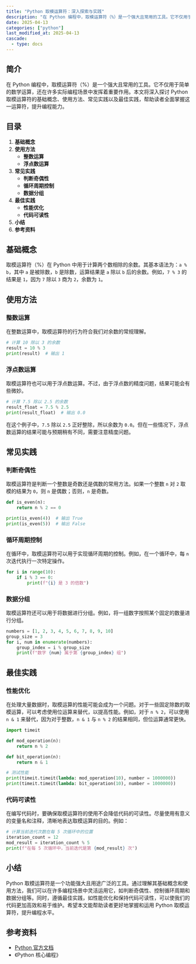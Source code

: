 ```yaml
---
title: "Python 取模运算符：深入探索与实践"
description: "在 Python 编程中，取模运算符（%）是一个强大且常用的工具。它不仅用于简单的数学运算，还在许多实际编程场景中发挥着重要作用。本文将深入探讨 Python 取模运算符的基础概念、使用方法、常见实践以及最佳实践，帮助读者全面掌握这一运算符，提升编程能力。"
date: 2025-04-13
categories: ["python"]
last_modified_at: 2025-04-13
cascade:
  - type: docs
---
```



## 简介
在 Python 编程中，取模运算符（%）是一个强大且常用的工具。它不仅用于简单的数学运算，还在许多实际编程场景中发挥着重要作用。本文将深入探讨 Python 取模运算符的基础概念、使用方法、常见实践以及最佳实践，帮助读者全面掌握这一运算符，提升编程能力。

<!-- more -->
## 目录
1. **基础概念**
2. **使用方法**
    - **整数运算**
    - **浮点数运算**
3. **常见实践**
    - **判断奇偶性**
    - **循环周期控制**
    - **数据分组**
4. **最佳实践**
    - **性能优化**
    - **代码可读性**
5. **小结**
6. **参考资料**

## 基础概念
取模运算符（%）在 Python 中用于计算两个数相除的余数。其基本语法为：`a % b`，其中 `a` 是被除数，`b` 是除数，运算结果是 `a` 除以 `b` 后的余数。例如，`7 % 3` 的结果是 `1`，因为 `7` 除以 `3` 商为 `2`，余数为 `1`。

## 使用方法
### 整数运算
在整数运算中，取模运算符的行为符合我们对余数的常规理解。
```python
# 计算 10 除以 3 的余数
result = 10 % 3
print(result)  # 输出 1
```
### 浮点数运算
取模运算符也可以用于浮点数运算。不过，由于浮点数的精度问题，结果可能会有些微妙。
```python
# 计算 7.5 除以 2.5 的余数
result_float = 7.5 % 2.5
print(result_float)  # 输出 0.0
```
在这个例子中，`7.5` 除以 `2.5` 正好整除，所以余数为 `0.0`。但在一些情况下，浮点数运算的结果可能与预期稍有不同，需要注意精度问题。

## 常见实践
### 判断奇偶性
取模运算符是判断一个整数是奇数还是偶数的常用方法。如果一个整数 `n` 对 `2` 取模的结果为 `0`，则 `n` 是偶数；否则，`n` 是奇数。
```python
def is_even(n):
    return n % 2 == 0

print(is_even(4))  # 输出 True
print(is_even(5))  # 输出 False
```
### 循环周期控制
在循环中，取模运算符可以用于实现循环周期的控制。例如，在一个循环中，每 `n` 次迭代执行一次特定操作。
```python
for i in range(10):
    if i % 3 == 0:
        print(f"{i} 是 3 的倍数")
```
### 数据分组
取模运算符还可以用于将数据进行分组。例如，将一组数字按照某个固定的数量进行分组。
```python
numbers = [1, 2, 3, 4, 5, 6, 7, 8, 9, 10]
group_size = 3
for i, num in enumerate(numbers):
    group_index = i % group_size
    print(f"数字 {num} 属于第 {group_index} 组")
```

## 最佳实践
### 性能优化
在处理大量数据时，取模运算的性能可能会成为一个问题。对于一些固定除数的取模运算，可以考虑使用位运算来替代，以提高性能。例如，对于 `n % 2`，可以使用 `n & 1` 来替代，因为对于整数，`n & 1` 与 `n % 2` 的结果相同，但位运算通常更快。
```python
import timeit

def mod_operation(n):
    return n % 2

def bit_operation(n):
    return n & 1

# 测试性能
print(timeit.timeit(lambda: mod_operation(10), number = 1000000))
print(timeit.timeit(lambda: bit_operation(10), number = 1000000))
```
### 代码可读性
在编写代码时，要确保取模运算符的使用不会降低代码的可读性。尽量使用有意义的变量名和注释，清晰地表达取模运算的目的。例如：
```python
# 计算当前迭代次数在每 5 次循环中的位置
iteration_count = 12
mod_result = iteration_count % 5
print(f"在每 5 次循环中，当前迭代是第 {mod_result} 次")
```

## 小结
Python 取模运算符是一个功能强大且用途广泛的工具。通过理解其基础概念和使用方法，我们可以在许多编程场景中灵活运用它，如判断奇偶性、控制循环周期和数据分组等。同时，遵循最佳实践，如性能优化和保持代码可读性，可以使我们的代码更加高效和易于维护。希望本文能帮助读者更好地掌握和运用 Python 取模运算符，提升编程水平。

## 参考资料
- [Python 官方文档](https://docs.python.org/3/)
- 《Python 核心编程》
